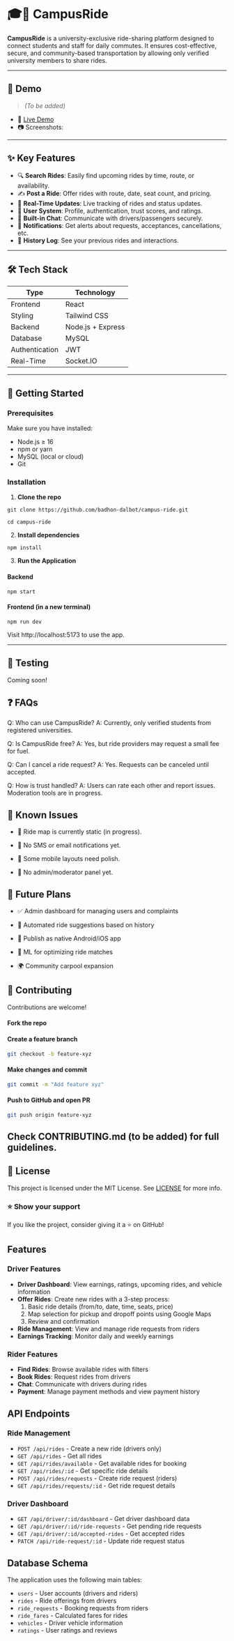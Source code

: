 # 🎓🚗 CampusRide

**CampusRide** is a university-exclusive ride-sharing platform designed to connect students and staff for daily commutes. It ensures cost-effective, secure, and community-based transportation by allowing only verified university members to share rides.

---

## 📸 Demo

> *(To be added)*

- 🔗 [Live Demo](https:)
- 📷 Screenshots:

---

## ✨ Key Features

- 🔍 **Search Rides**: Easily find upcoming rides by time, route, or availability.
- ✍️ **Post a Ride**: Offer rides with route, date, seat count, and pricing.
- 🔄 **Real-Time Updates**: Live tracking of rides and status updates.
- 👥 **User System**: Profile, authentication, trust scores, and ratings.
- 💬 **Built-in Chat**: Communicate with drivers/passengers securely.
- 🔔 **Notifications**: Get alerts about requests, acceptances, cancellations, etc.
- 🧾 **History Log**: See your previous rides and interactions.

---


## 🛠️ Tech Stack

| Type           | Technology                    |
|----------------|-------------------------------|
| Frontend       | React                         |
| Styling        | Tailwind CSS                  |
| Backend        | Node.js + Express             |
| Database       | MySQL                         |
| Authentication | JWT                           |
| Real-Time      | Socket.IO                     |

---


## 🚀 Getting Started

### Prerequisites

Make sure you have installed:

- Node.js ≥ 16
- npm or yarn
- MySQL (local or cloud)
- Git

### Installation
1. **Clone the repo**

```
git clone https://github.com/badhon-dalbot/campus-ride.git
```
```
cd campus-ride
```
2. **Install dependencies**
``` 
npm install
```
3. **Run the Application**
#### Backend

```
npm start
```
#### Frontend (in a new terminal)
```
npm run dev
```
Visit http://localhost:5173 to use the app.

---
## 🧪 Testing
Coming soon!

## ❓ FAQs
Q: Who can use CampusRide?
A: Currently, only verified students from registered universities.

Q: Is CampusRide free?
A: Yes, but ride providers may request a small fee for fuel.

Q: Can I cancel a ride request?
A: Yes. Requests can be canceled until accepted.

Q: How is trust handled?
A: Users can rate each other and report issues. Moderation tools are in progress.

## 🐞 Known Issues
- 🚫 Ride map is currently static (in progress).

- 📵 No SMS or email notifications yet.

- 🐛 Some mobile layouts need polish.

- 🔐 No admin/moderator panel yet.

## 🔮 Future Plans
- ✅ Admin dashboard for managing users and complaints

- 🔄 Automated ride suggestions based on history

- 📲 Publish as native Android/iOS app

- 🧠 ML for optimizing ride matches

- 🌍 Community carpool expansion

## 🤝 Contributing
Contributions are welcome!
#### Fork the repo
#### Create a feature branch
```bash
git checkout -b feature-xyz
```
#### Make changes and commit
```bash
git commit -m "Add feature xyz"
```
#### Push to GitHub and open PR
```bash
git push origin feature-xyz
```

## Check CONTRIBUTING.md (to be added) for full guidelines.

## 📄 License
This project is licensed under the MIT License. See [LICENSE](https://github.com/badhon-dalbot/campus-ride/tree/main?tab=MIT-1-ov-file) for more info.



### ⭐ Show your support
If you like the project, consider giving it a ⭐ on GitHub!

## Features

### Driver Features
- **Driver Dashboard**: View earnings, ratings, upcoming rides, and vehicle information
- **Offer Rides**: Create new rides with a 3-step process:
  1. Basic ride details (from/to, date, time, seats, price)
  2. Map selection for pickup and dropoff points using Google Maps
  3. Review and confirmation
- **Ride Management**: View and manage ride requests from riders
- **Earnings Tracking**: Monitor daily and weekly earnings

### Rider Features
- **Find Rides**: Browse available rides with filters
- **Book Rides**: Request rides from drivers
- **Chat**: Communicate with drivers during rides
- **Payment**: Manage payment methods and view payment history

## API Endpoints

### Ride Management
- `POST /api/rides` - Create a new ride (drivers only)
- `GET /api/rides` - Get all rides
- `GET /api/rides/available` - Get available rides for booking
- `GET /api/rides/:id` - Get specific ride details
- `POST /api/rides/requests` - Create ride request (riders)
- `GET /api/rides/requests/:id` - Get ride request details

### Driver Dashboard
- `GET /api/driver/:id/dashboard` - Get driver dashboard data
- `GET /api/driver/:id/ride-requests` - Get pending ride requests
- `GET /api/driver/:id/accepted-rides` - Get accepted rides
- `PATCH /api/ride-request/:id` - Update ride request status

## Database Schema

The application uses the following main tables:
- `users` - User accounts (drivers and riders)
- `rides` - Ride offerings from drivers
- `ride_requests` - Booking requests from riders
- `ride_fares` - Calculated fares for rides
- `vehicles` - Driver vehicle information
- `ratings` - User ratings and reviews
